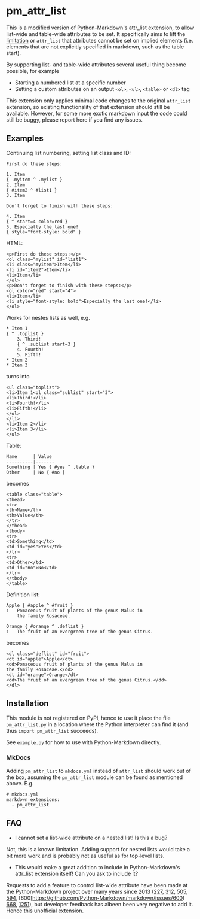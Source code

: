 # pm_attr_list

This is a modified version of Python-Markdown's
attr_list extension, to allow list-wide and table-wide attributes to
be set. It specifically aims to lift the [limitation](https://python-markdown.github.io/extensions/attr_list/#limitations)
or `attr_list` that attributes cannot be set on implied elements (i.e.
elements that are not explicitly specified in markdown, such as the table start).

By supporting list- and table-wide attributes several useful thing become possible, for example

* Starting a numbered list at a specific number
* Setting a custom attributes on an output `<ol>`, `<ul>`, `<table>` or `<dl>` tag

This extension only applies minimal code changes to the original `attr_list` extension,
so existing functionality of that extension should still be available.
However, for some more exotic markdown input the code could still be buggy, 
please report here if you find any issues.

## Examples

Continuing list numbering, setting list class and ID:

```
First do these steps:
    
1. Item
{ .myitem ^ .mylist }
2. Item
{ #item2 ^ #list1 }
3. Item

Don't forget to finish with these steps:

4. Item
{ ^ start=4 color=red }
5. Especially the last one!
{ style="font-style: bold" }
```

HTML:

```
<p>First do these steps:</p>
<ol class="mylist" id="list1">
<li class="myitem">Item</li>
<li id="item2">Item</li>
<li>Item</li>
</ol>
<p>Don't forget to finish with these steps:</p>
<ol color="red" start="4">
<li>Item</li>
<li style="font-style: bold">Especially the last one!</li>
</ol>
```

Works for nestes lists as well, e.g.

```
* Item 1
{ ^ .toplist }
    3. Third!
    { ^ .sublist start=3 }
    4. Fourth!
    5. Fifth!
* Item 2
* Item 3
```

turns into

```
<ul class="toplist">
<li>Item 1<ol class="sublist" start="3">
<li>Third!</li>
<li>Fourth!</li>
<li>Fifth!</li>
</ol>
</li>
<li>Item 2</li>
<li>Item 3</li>
</ul>
```

Table:

```
Name      | Value 
----------|-------
Something | Yes { #yes ^ .table }
Other     | No { #no }
```

becomes

```
<table class="table">
<thead>
<tr>
<th>Name</th>
<th>Value</th>
</tr>
</thead>
<tbody>
<tr>
<td>Something</td>
<td id="yes">Yes</td>
</tr>
<tr>
<td>Other</td>
<td id="no">No</td>
</tr>
</tbody>
</table>
```

Definition list:

```
Apple { #apple ^ #fruit }
:   Pomaceous fruit of plants of the genus Malus in
    the family Rosaceae.

Orange { #orange ^ .deflist }
:   The fruit of an evergreen tree of the genus Citrus.
```

becomes

```
<dl class="deflist" id="fruit">
<dt id="apple">Apple</dt>
<dd>Pomaceous fruit of plants of the genus Malus in
the family Rosaceae.</dd>
<dt id="orange">Orange</dt>
<dd>The fruit of an evergreen tree of the genus Citrus.</dd>
</dl>
```

## Installation

This module is not registered on PyPI, hence to use it place the
file `pm_attr_list.py` in a location where the Python interpreter
can find it (and thus `import pm_attr_list` succeeds).

See `example.py` for how to use with Python-Markdown directly.

### MkDocs

Adding `pm_attr_list` to `mkdocs.yml` instead of `attr_list` should work out 
of the box, assuming the `pm_attr_list` module can be found as mentioned above. E.g.

```
# mkdocs.yml
markdown_extensions:
  - pm_attr_list
```

## FAQ

* I cannot set a list-wide attribute on a nested list! Is this a bug?

Not, this is a known limitation. Adding support for nested lists
would take a bit more work and is probably not as useful as for top-level lists.


* This would make a great addition to include in Python-Markdown's
attr_list extension itself! Can you ask to include it?

Requests to add a feature to control list-wide attribute
have been made at the Python-Markdown project over many years since 2013 
([227](https://github.com/Python-Markdown/markdown/issues/227), 
[312](https://github.com/Python-Markdown/markdown/issues/312),
[505](https://github.com/Python-Markdown/markdown/issues/505),
[594](https://github.com/Python-Markdown/markdown/issues/594),
[600[https://github.com/Python-Markdown/markdown/issues/600)
[668](https://github.com/Python-Markdown/markdown/issues/668), [1251](https://github.com/Python-Markdown/markdown/pull/1252)),
but developer feedback has albeen been very negative to add it. Hence this
unofficial extension.

